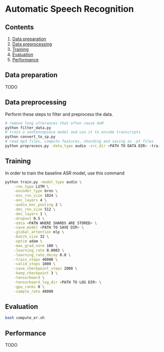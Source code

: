 # Automatic Speech Recognition

## Contents
1. [Data preparation](#data-preparation)
2. [Data preprocessing](#data-processing)
3. [Training](#training)
4. [Evaluation](#evaluation)
5. [Performance](#performance)

## Data preparation

TODO

## Data preprocessing

Perform these steps to filter and preprocess the data.
```bash
# remove long utterances that often cause OoM
python filter_data.py
# train a sentencepiece model and use it to encode transcripts
python convert_to_sp.py
# read mp3 files, compute features, sharding and saving as .pt files
python preprocess.py -data_type audio -src_dir <PATH TO DATA DIR> -train_src <PATH TO SRC TRAIN FILE> -train_tgt <PATH TO TGT TRAIN FILE> -valid_src <PATH TO SRC VALID FILE> -valid_tgt <PATH TO TGT VALID FILE> -save_data <PATH TO SAVE DIR> --src_seq_length <MAX SRC SEQ LEN> --tgt_seq_length <MAX TGT SEQ LEN> -sample_rate <SAMPLE RATE> -shard_size <SHARD SIZE> [--overwrite]
```

## Training
In order to train the baseline ASR model, use this command
```bash
python train.py -model_type audio \
  	-rnn_type LSTM \
  	-encoder_type brnn \
  	-enc_rnn_size 1024 \
  	-enc_layers 4 \
  	-audio_enc_pooling 2 \
  	-dec_rnn_size 512 \
  	-dec_layers 1 \
  	-dropout 0.5 \
  	-data <PATH WHERE SHARDS ARE STORED> \
  	-save_model <PATH TO SAVE DIR> \
	-global_attention mlp \
  	-batch_size 32 \
  	-optim adam \
  	-max_grad_norm 100 \
  	-learning_rate 0.0003 \
  	-learning_rate_decay 0.8 \
  	-train_steps 40000 \
  	-valid_steps 1000 \
  	-save_checkpoint_steps 2000 \
  	-keep_checkpoint 3 \
  	-tensorboard \
  	-tensorboard_log_dir <PATH TO LOG DIR> \
  	-gpu_ranks 0 \
 	-sample_rate 48000
```

## Evaluation

```bash
bash compute_er.sh
```

## Performance

TODO